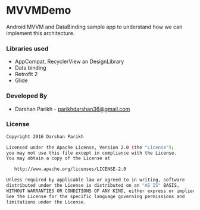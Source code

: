 # MVVMDemo
Android MVVM and DataBinding sample app to understand how we can implement this architecture.

### Libraries used
- AppCompat, RecyclerView an DesignLibrary
- Data binding
- Retrofit 2
- Glide

### Developed By
- Darshan Parikh - [parikhdarshan36@gmail.com](mailto:parikhdarshan36@gmail.com)

### License

```sh
Copyright 2016 Darshan Parikh

Licensed under the Apache License, Version 2.0 (the "License");
you may not use this file except in compliance with the License.
You may obtain a copy of the License at

   http://www.apache.org/licenses/LICENSE-2.0

Unless required by applicable law or agreed to in writing, software
distributed under the License is distributed on an "AS IS" BASIS,
WITHOUT WARRANTIES OR CONDITIONS OF ANY KIND, either express or implied.
See the License for the specific language governing permissions and
limitations under the License.
```
